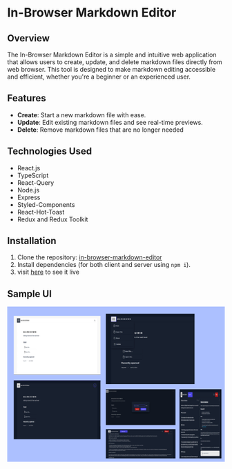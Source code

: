 # In-Browser Markdown Editor

## Overview

The In-Browser Markdown Editor is a simple and intuitive web application that allows users to create, update, and delete markdown files directly from web browser. This tool is designed to make markdown editing accessible and efficient, whether you're a beginner or an experienced user.

## Features

- **Create**: Start a new markdown file with ease.
- **Update**: Edit existing markdown files and see real-time previews.
- **Delete**: Remove markdown files that are no longer needed

## Technologies Used

- React.js
- TypeScript
- React-Query
- Node.js
- Express
- Styled-Components
- React-Hot-Toast
- Redux and Redux Toolkit

## Installation

1. Clone the repository: [in-browser-markdown-editor](https://github.com/KPrince-coder/in-browser-markdown-editor)
2. Install dependencies (for both client and server using `npm i`).
3. visit [here](https://in-browser-markdown-editor-chi.vercel.app/) to see it live

## Sample UI

![sample ui](sample_image.png)
